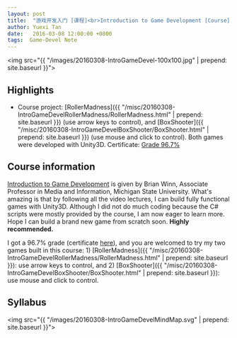 ```yaml
---
layout: post
title:  "游戏开发入门 [课程]<br>Introduction to Game Development [Course]"
author: Yuexi Tan
date:   2016-03-08 12:00:00 +0800
tags:  Game-Devel Note
---
```


<img src="{{ "/images/20160308-IntroGameDevel-100x100.jpg" | prepend: site.baseurl }}">

## Highlights

+ Course project: [RollerMadness]({{ "/misc/20160308-IntroGameDevelRollerMadness/RollerMadness.html" | prepend: site.baseurl }}) (use arrow keys to control), and [BoxShooter]({{ "/misc/20160308-IntroGameDevelBoxShooter/BoxShooter.html" | prepend: site.baseurl }}) (use mouse and click to control). Both games were developed with Unity3D. Certificate: [Grade 96.7%](https://www.coursera.org/account/accomplishments/records/7UFBK5FCHMAR)

## Course information

[Introduction to Game Development](https://www.coursera.org/learn/game-development) is given by Brian Winn, Associate Professor in Media and Information, Michigan State University. What's amazing is that by following all the video lectures, I can build fully functional games with Unity3D. Although I did not do much coding because the C# scripts were mostly provided by the course, I am now eager to learn more. Hope I can build a brand new game from scratch soon. **Highly recommended.**

I got a 96.7% grade (certificate [here](https://www.coursera.org/account/accomplishments/records/7UFBK5FCHMAR)), and you are welcomed to try my two games built in this course: 1) [RollerMadness]({{ "/misc/20160308-IntroGameDevelRollerMadness/RollerMadness.html" | prepend: site.baseurl }}): use arrow keys to control, and 2) [BoxShooter]({{ "/misc/20160308-IntroGameDevelBoxShooter/BoxShooter.html" | prepend: site.baseurl }}): use mouse and click to control.

## Syllabus

<img src="{{ "/images/20160308-IntroGameDevelMindMap.svg" | prepend: site.baseurl }}">
